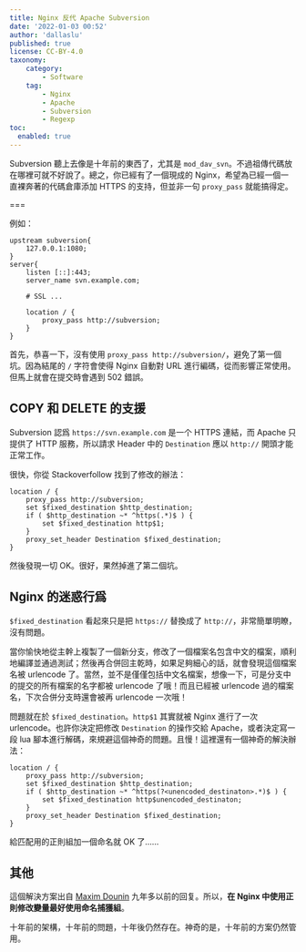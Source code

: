 ```yaml
---
title: Nginx 反代 Apache Subversion
date: '2022-01-03 00:52'
author: 'dallaslu'
published: true
license: CC-BY-4.0
taxonomy:
    category:
        - Software
    tag:
        - Nginx
        - Apache
        - Subversion
        - Regexp
toc:
  enabled: true
---
```

Subversion 聽上去像是十年前的東西了，尤其是  `mod_dav_svn`。不過祖傳代碼放在哪裡可就不好說了。總之，你已經有了一個現成的 Nginx，希望為已經一個一直裸奔著的代碼倉庫添加 HTTPS 的支持，但並非一句 `proxy_pass` 就能搞得定。

===

例如： 

```nginx
upstream subversion{
    127.0.0.1:1080;
}
server{
    listen [::]:443;
    server_name svn.example.com;

    # SSL ...

    location / {
        proxy_pass http://subversion;
    }
}
```

首先，恭喜一下，沒有使用 `proxy_pass http://subversion/`，避免了第一個坑。因為結尾的 `/` 字符會使得 Nginx 自動對 URL 進行編碼，從而影響正常使用。但馬上就會在提交時會遇到 502 錯誤。 

## COPY 和 DELETE 的支援

Subversion 認爲 `https://svn.example.com` 是一个 HTTPS 連結，而 Apache 只提供了 HTTP 服務，所以請求 Header 中的 `Destination` 應以 `http://` 開頭才能正常工作。 

很快，你從 Stackoverfollow 找到了修改的辦法：

```nginx
location / {
    proxy_pass http://subversion;
    set $fixed_destination $http_destination;
    if ( $http_destination ~* ^https(.*)$ ) {
        set $fixed_destination http$1;
    }
    proxy_set_header Destination $fixed_destination;
}
```

然後發現一切 OK。很好，果然掉進了第二個坑。

## Nginx 的迷惑行爲

`$fixed_destination` 看起來只是把 `https://` 替換成了 `http://`，非常簡單明瞭，沒有問題。

當你愉快地從主幹上複製了一個新分支，修改了一個檔案名包含中文的檔案，順利地編譯並通過測試；然後再合併回主乾時，如果足夠細心的話，就會發現這個檔案名被 urlencode 了。當然，並不是僅僅包括中文名檔案，想像一下，可是分支中的提交的所有檔案的名字都被 urlencode 了哦！而且已經被 urlencode 過的檔案名，下次合併分支時還會被再 urlencode 一次哦！

問題就在於 `$fixed_destination`。`http$1` 其實就被 Nginx 進行了一次 urlencode。也許你決定把修改 `Destination` 的操作交給 Apache，或者決定寫一段 lua 腳本進行解碼，來規避這個神奇的問題。且慢！這裡還有一個神奇的解決辦法：

```nginx
location / {
    proxy_pass http://subversion;
    set $fixed_destination $http_destination;
    if ( $http_destination ~* ^https(?<unencoded_destinaton>.*)$ ) {
        set $fixed_destination http$unencoded_destinaton;
    }
    proxy_set_header Destination $fixed_destination;
}
```

給匹配用的正則組加一個命名就 OK 了…… 

## 其他

這個解決方案出自 [Maxim Dounin](https://trac.nginx.org/nginx/ticket/348) 九年多以前的回复。所以，**在 Nginx 中使用正則修改變量最好使用命名捕獲組**。

十年前的架構，十年前的問題，十年後仍然存在。神奇的是，十年前的方案仍然管用。